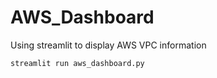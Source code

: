 # AWS_Dashboard
Using streamlit to display AWS VPC information 

```
streamlit run aws_dashboard.py
```
